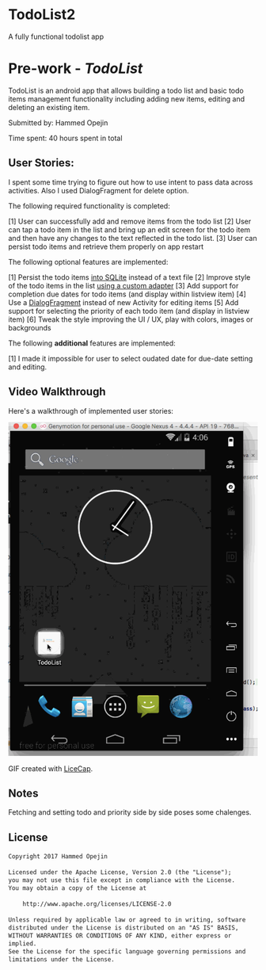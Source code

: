 # TodoList2
A fully functional todolist app
# Pre-work - *TodoList*

TodoList is an android app that allows building a todo list and basic todo items management functionality including adding new items, editing and deleting an existing item.

Submitted by: Hammed Opejin

Time spent: 40 hours spent in total

## User Stories:
I spent some time trying to figure out how to use intent to pass data across activities. Also I used DialogFragment for delete option.

The following required functionality is completed:

[1] User can successfully add and remove items from the todo list
[2] User can tap a todo item in the list and bring up an edit screen for the todo item and then have any changes to the text reflected in the todo list.
[3] User can persist todo items and retrieve them properly on app restart

The following optional features are implemented:

[1] Persist the todo items [into SQLite](http://guides.codepath.com/android/Persisting-Data-to-the-Device#sqlite) instead of a text file
[2] Improve style of the todo items in the list [using a custom adapter](http://guides.codepath.com/android/Using-an-ArrayAdapter-with-ListView)
[3] Add support for completion due dates for todo items (and display within listview item)
[4] Use a [DialogFragment](http://guides.codepath.com/android/Using-DialogFragment) instead of new Activity for editing items
[5] Add support for selecting the priority of each todo item (and display in listview item)
[6] Tweak the style improving the UI / UX, play with colors, images or backgrounds

The following **additional** features are implemented:

[1] I made it impossible for user to select oudated date for due-date setting and editing.

## Video Walkthrough 

Here's a walkthrough of implemented user stories:

<img src='https://github.com/hammedopejin/TodoList2/blob/master/Todolist%20app%20demo.gif' title='Video Walkthrough' width='' alt='Video Walkthrough' />


GIF created with [LiceCap](http://www.cockos.com/licecap/).

## Notes

Fetching and setting todo and priority side by side poses some chalenges.

## License

    Copyright 2017 Hammed Opejin

    Licensed under the Apache License, Version 2.0 (the "License");
    you may not use this file except in compliance with the License.
    You may obtain a copy of the License at

        http://www.apache.org/licenses/LICENSE-2.0

    Unless required by applicable law or agreed to in writing, software
    distributed under the License is distributed on an "AS IS" BASIS,
    WITHOUT WARRANTIES OR CONDITIONS OF ANY KIND, either express or implied.
    See the License for the specific language governing permissions and
    limitations under the License.
